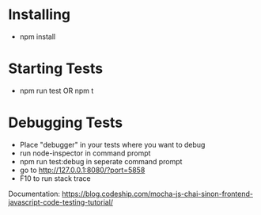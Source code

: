 # Installing

- npm install

# Starting Tests

- npm run test OR npm t

# Debugging Tests

- Place "debugger" in your tests where you want to debug
- run node-inspector in command prompt
- npm run test:debug in seperate command prompt
- go to http://127.0.0.1:8080/?port=5858
- F10 to run stack trace

Documentation:  https://blog.codeship.com/mocha-js-chai-sinon-frontend-javascript-code-testing-tutorial/
